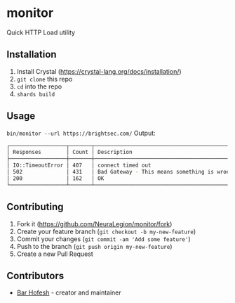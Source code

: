 # monitor

Quick HTTP Load utility

## Installation

1. Install Crystal (https://crystal-lang.org/docs/installation/)
2. `git clone` this repo
3. `cd` into the repo
4. `shards build`

## Usage

`bin/monitor --url https://brightsec.com/`
Output:

```bash
┌──────────────────┬───────┬─────────────────────────────────────────────────────────────┐
│ Responses        │ Count │ Description                                                 │
├──────────────────┼───────┼─────────────────────────────────────────────────────────────┤
│ IO::TimeoutError │ 407   │ connect timed out                                           │
│ 502              │ 431   │ Bad Gateway - This means something is wrong with the server │
│ 200              │ 162   │ OK                                                          │
└──────────────────┴───────┴─────────────────────────────────────────────────────────────┘
```

## Contributing

1. Fork it (<https://github.com/NeuraLegion/monitor/fork>)
2. Create your feature branch (`git checkout -b my-new-feature`)
3. Commit your changes (`git commit -am 'Add some feature'`)
4. Push to the branch (`git push origin my-new-feature`)
5. Create a new Pull Request

## Contributors

- [Bar Hofesh](https://github.com/bararchy) - creator and maintainer
